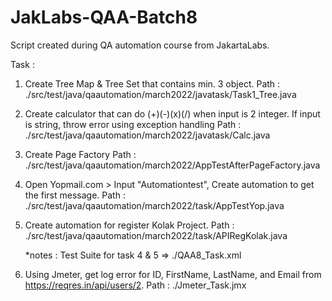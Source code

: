 # JakLabs-QAA-Batch8
Script created during QA automation course from JakartaLabs.

Task :
1. Create Tree Map & Tree Set that contains min. 3 object.
   Path : ./src/test/java/qaautomation/march2022/javatask/Task1_Tree.java

2. Create calculator that can do (+)(-)(x)(/) when input is 2 integer. 
   If input is string, throw error using exception handling
   Path : ./src/test/java/qaautomation/march2022/javatask/Calc.java

3. Create Page Factory
   Path : ./src/test/java/qaautomation/march2022/AppTestAfterPageFactory.java

4. Open Yopmail.com > Input "Automationtest", Create automation to get the first message.
   Path : ./src/test/java/qaautomation/march2022/task/AppTestYop.java

5. Create automation for register Kolak Project.
   Path : ./src/test/java/qaautomation/march2022/task/APIRegKolak.java 
   
   *notes : Test Suite for task 4 & 5 => ./QAA8_Task.xml
   
6. Using Jmeter, get log error for ID, FirstName, LastName, and Email from https://reqres.in/api/users/2.
   Path : ./Jmeter_Task.jmx

